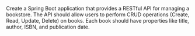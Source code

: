 Create a Spring Boot application that provides a RESTful API for managing a bookstore. The API should allow users to perform CRUD operations (Create, Read, Update, Delete) on books. Each book should have properties like title, author, ISBN, and publication date.